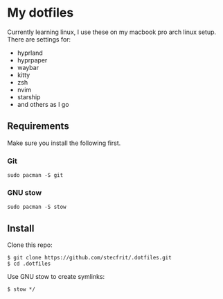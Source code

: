 # My dotfiles

Currently learning linux, I use these on my macbook pro arch linux setup. There are settings for:

- hyprland
- hyprpaper
- waybar
- kitty
- zsh
- nvim
- starship
- and others as I go

## Requirements

Make sure you install the following first.

### Git

```
sudo pacman -S git
```

### GNU stow

```
sudo pacman -S stow
```

## Install

Clone this repo:

```
$ git clone https://github.com/stecfrit/.dotfiles.git
$ cd .dotfiles
```

Use GNU stow to create symlinks:

```
$ stow */
```
